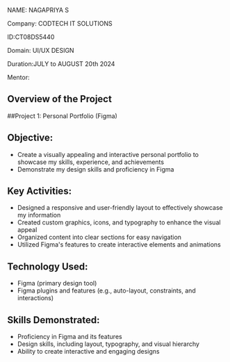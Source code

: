 NAME: NAGAPRIYA S

Company: CODTECH IT SOLUTIONS

ID:CT08DS5440

Domain: UI/UX DESIGN

Duration:JULY to AUGUST 20th 2024

Mentor:

## Overview of the Project

##Project 1: Personal Portfolio (Figma)
## Objective:

- Create a visually appealing and interactive personal portfolio to showcase my skills, experience, and achievements
- Demonstrate my design skills and proficiency in Figma

## Key Activities:

- Designed a responsive and user-friendly layout to effectively showcase my information
- Created custom graphics, icons, and typography to enhance the visual appeal
- Organized content into clear sections for easy navigation
- Utilized Figma's features to create interactive elements and animations

## Technology Used:

- Figma (primary design tool)
- Figma plugins and features (e.g., auto-layout, constraints, and interactions)

## Skills Demonstrated:

- Proficiency in Figma and its features
- Design skills, including layout, typography, and visual hierarchy
- Ability to create interactive and engaging designs

